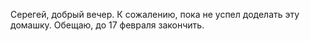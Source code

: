 Серегей, добрый вечер.
К сожалению, пока не успел доделать эту домашку.
Обещаю, до 17 февраля закончить.
